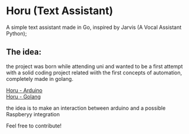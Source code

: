 # Horu (Text Assistant)
A simple text assistant made in Go, inspired by Jarvis (A Vocal Assistant Python);

## The idea:
the project was born while attending uni and wanted to be a first attempt with a solid coding project related wiith the first concepts of automation, completely made in golang.

[Horu - Arduino](https://github.com/Bridge98/Horu-TextAssistant/tree/main/HW-Horu)<br>
[Horu - Golang](https://github.com/Bridge98/Horu-TextAssistant/tree/main/SW-Horu)

the idea is to make an interaction between arduino and a possible Raspberyy integration

Feel free to contribute!
